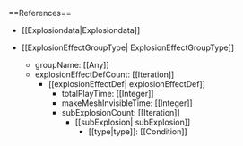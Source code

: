 ==References==
 * [[Explosiondata|Explosiondata]]

 * [[ExplosionEffectGroupType| ExplosionEffectGroupType]]
   * groupName: [[Any]]
   * explosionEffectDefCount: [[Iteration]]
     * [[explosionEffectDef| explosionEffectDef]]
       * totalPlayTime: [[Integer]]
       * makeMeshInvisibleTime: [[Integer]]
       * subExplosionCount: [[Iteration]]
         * [[subExplosion| subExplosion]]
           * [[type|type]]: [[Condition]]

